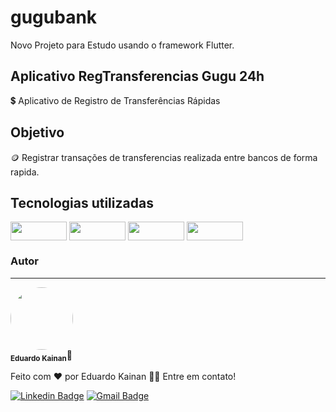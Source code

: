 # gugubank

Novo Projeto para Estudo usando o framework Flutter.

## Aplicativo RegTransferencias Gugu 24h
 
 :heavy_dollar_sign: Aplicativo de Registro de Transferências Rápidas

## Objetivo

:coin: Registrar transações de transferencias realizada entre bancos de forma rapida.

## Tecnologias utilizadas 

<a>

<img align="center" height="30" width="90" src="https://img.shields.io/badge/Flutter-02569B?style=for-the-badge&logo=flutter&logoColor=white">

</a>

<a>

<img align="center" height="30" width="90" src="https://blog.gft.com/br/wp-content/uploads/sites/4/2021/05/1.jpg">

</a>

<a>

<img align="center" height="30" width="90" src="https://miro.medium.com/max/1200/1*qnro_BOCnBQDQg9dMUGp-A.png">

</a>

<a>

<img align="center" height="30" width="90" src="https://miro.medium.com/max/720/0*S0gllBsD11p4kfwO.png">

</a>


### Autor
---

<a>
 <img style="border-radius: 50%;" src="https://avatars.githubusercontent.com/u/31977689?s=400&u=91604a852a531d1ce948d40df3c766c73f158d73&v=4" width="100px;" alt=""/>
 <br />
 <sub><b>Eduardo Kainan</b></sub></a>🚀</a>


Feito com ❤️ por Eduardo Kainan 👋🏽 Entre em contato!

 [![Linkedin Badge](https://img.shields.io/twitter/url?label=Eduardo%20Kainan&logo=LinkedIn&style=social&url=https%3A%2F%2Fimg.shields.io%2Fbadge%2F-Eduardo%2520Kainan-7159c1%3Flogo%3DLinkedIn=https://www.linkedin.com/in/eduardo-kainan-leite-sousa-14b26024/)](https://www.linkedin.com/in/eduardo-kainan-leite-sousa-14b26024/) 
[![Gmail Badge](https://img.shields.io/twitter/url?color=1de1e3&label=Eduardo%20Kainan&logo=Gmail&style=social&url=eduardokainan.senai%40gmail.com=mailto:eduardokainan.senai@gmail.com)](mailto:eduardokainan.senai@gmail.com)
